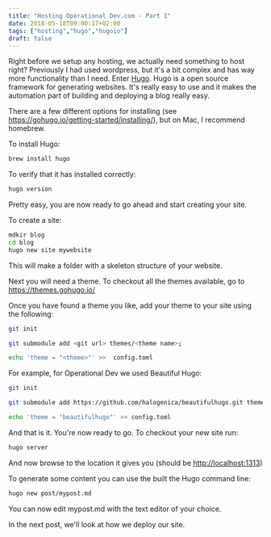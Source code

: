 ```yaml
---
title: "Hosting Operational Dev.com - Part 1"
date: 2018-05-18T09:00:17+02:00
tags: ["hosting","hugo","hugoio"]
draft: false
---
```


Right before we setup any hosting, we actually need something to host right? Previously I had used wordpress, but it's a bit complex and has way more functionality than I need. Enter [Hugo](https://gohugo.io/). Hugo is a open source framework for generating websites. It's really easy to use and it makes the automation part of building and deploying a blog really easy. 

There are a few different options for installing (see <https://gohugo.io/getting-started/installing/>), but on Mac, I recommend homebrew.


To install Hugo:
```bash
brew install hugo
```

To verify that it has installed correctly:
```bash
hugo version
```

Pretty easy, you are now ready to go ahead and start creating your site.

To create a site:
```bash
mdkir blog
cd blog
hugo new site mywebsite
```

This will make a folder with a skeleton structure of your website.

Next you will need a theme. To checkout all the themes available, go to <https://themes.gohugo.io/>

Once you have found a theme you like, add your theme to your site using the following:
```bash
git init

git submodule add <git url> themes/<theme name>;

echo 'theme = "<theme>"' >>  config.toml
```

For example, for Operational Dev we used Beautiful Hugo:

```bash
git init

git submodule add https://github.com/halogenica/beautifulhugo.git themes/beautifulhugo;

echo 'theme = "beautifulhugo"' >> config.toml
```

And that is it. You're now ready to go. To checkout your new site run:
```bash
hugo server
```

And now browse to the location it gives you (should be <http://localhost:1313>)

To generate some content you can use the built the Hugo command line:
```bash
hugo new post/mypost.md
```

You can now edit mypost.md with the text editor of your choice.


In the next post, we'll look at how we deploy our site. 
